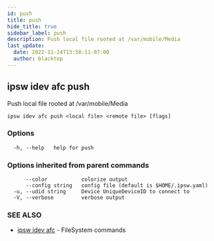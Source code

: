 ```yaml
---
id: push
title: push
hide_title: true
sidebar_label: push
description: Push local file rooted at /var/mobile/Media
last_update:
  date: 2022-11-24T13:58:11-07:00
  author: blacktop
---
```

## ipsw idev afc push

Push local file rooted at /var/mobile/Media

```
ipsw idev afc push <local file> <remote file> [flags]
```

### Options

```
  -h, --help   help for push
```

### Options inherited from parent commands

```
      --color           colorize output
      --config string   config file (default is $HOME/.ipsw.yaml)
  -u, --udid string     Device UniqueDeviceID to connect to
  -V, --verbose         verbose output
```

### SEE ALSO

* [ipsw idev afc](/docs/cli/ipsw/idev/afc)	 - FileSystem commands

